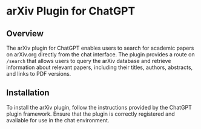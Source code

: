 # arXiv Plugin for ChatGPT

## Overview

The arXiv plugin for ChatGPT enables users to search for academic papers on arXiv.org directly from the chat interface. The plugin provides a route on `/search` that allows users to query the arXiv database and retrieve information about relevant papers, including their titles, authors, abstracts, and links to PDF versions.

## Installation

To install the arXiv plugin, follow the instructions provided by the ChatGPT plugin framework. Ensure that the plugin is correctly registered and available for use in the chat environment.
